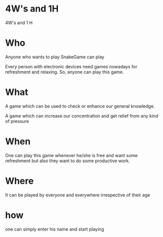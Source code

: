 
# 4W's and 1H
  4W's and 1 H
# Who
Anyone who wants to play SnakeGame can play

Every person with electronic devices need games nowadays for refreshment and relaxing. So, anyone can play this game.

# What
A game which can be used to check or enhance our general knowledge.

A game which can increase our concentration and get relief from any kind of pressure

# When
One can play this game whenever he/she is free and want some refreshment but also they want to do some productive work.

# Where
It can be played by everyone and everywhere irrespective of their age

# how
one can simply enter his name and start playing
